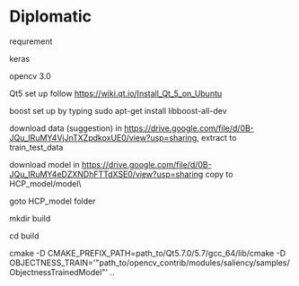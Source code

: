 # Diplomatic
requrement

keras

opencv 3.0

Qt5 set up follow https://wiki.qt.io/Install_Qt_5_on_Ubuntu

boost set up by typing sudo apt-get install libboost-all-dev

download data (suggestion) in https://drive.google.com/file/d/0B-JQu_IRuMY4VjJnTXZpdkoxUE0/view?usp=sharing, extract to train_test_data

download model in https://drive.google.com/file/d/0B-JQu_IRuMY4eDZXNDhFTTdXSE0/view?usp=sharing  copy to HCP_model/model\\

goto HCP_model folder

mkdir build

cd build

  cmake -D CMAKE_PREFIX_PATH=path_to/Qt5.7.0/5.7/gcc_64/lib/cmake 
      -D OBJECTNESS_TRAIN='"path_to/opencv_contrib/modules/saliency/samples/ObjectnessTrainedModel"'
..

